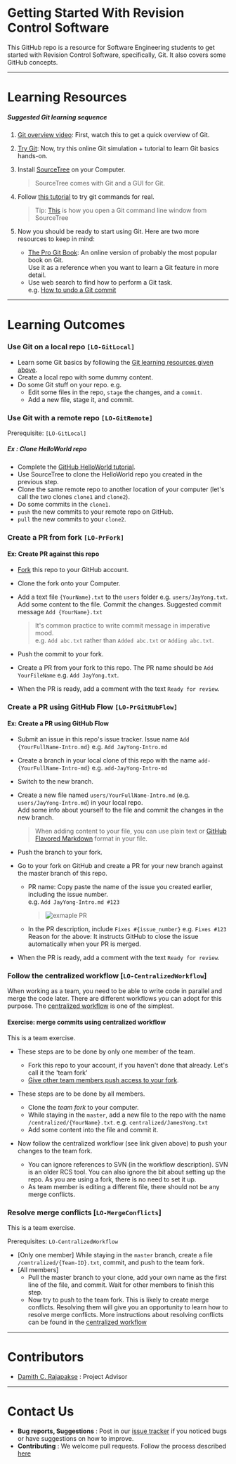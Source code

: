 # Getting Started With Revision Control Software

This GitHub repo is a resource for Software Engineering students to get started with Revision Control Software,
specifically, Git. It also covers some GitHub concepts.

-----------------------------------------------------------------------------------------------------
# Learning Resources

##### Suggested Git learning sequence

1. [Git overview video](http://www.youtube.com/watch?v=v40b3ExbM0c): 
   First, watch this to get a quick overview of Git.  
2. [Try Git](https://try.github.io): Now, try this online Git simulation + tutorial 
   to learn Git basics hands-on.
3. Install [SourceTree](https://www.sourcetreeapp.com/) on your Computer.

   > SourceTree comes with Git and a GUI for Git.
4. Follow [this tutorial](https://www.atlassian.com/git/tutorials/setting-up-a-repository) to try git commands
   for real.

   > Tip: [This](https://confluence.atlassian.com/sourcetreekb/using-terminal-in-sourcetree-781398580.html)
   is how you open a Git command line window from SourceTree
5. Now you should be ready to start using Git. Here are two more resources to keep in mind:
   * [The Pro Git Book](http://git-scm.com/book): An online version of probably the
     most popular book on Git.<br>
     Use it as a reference when you want to learn a Git feature in more detail.
   * Use web search to find how to perform a Git task.<br>
     e.g. [How to undo a Git commit](https://git-scm.com/book/en/v2/Git-Basics-Undoing-Things)

-----------------------------------------------------------------------------------------------------
# Learning Outcomes

### Use Git on a local repo `[LO-GitLocal]`

* Learn some Git basics by following the [Git learning resources given above](#learning-resources).
* Create a local repo with some dummy content.
* Do some Git stuff on your repo. e.g. 
  * Edit some files in the repo, `stage` the changes, and a `commit`.
  * Add a new file, stage it, and commit.  


### Use Git with a remote repo `[LO-GitRemote]`

Prerequisite: `[LO-GitLocal]`

##### Ex : Clone HelloWorld repo

* Complete the [GitHub HelloWorld tutorial](https://guides.github.com/activities/hello-world/).
* Use SourceTree to clone the HelloWorld repo you created in the previous step.
* Clone the same remote repo to another location of your computer 
  (let's call the two clones `clone1` and `clone2`).
* Do some commits in the `clone1`.  
* `push` the new commits to your remote repo on GitHub.
* `pull` the new commits to your `clone2`.

### Create a PR from fork `[LO-PrFork]`

#### Ex: Create PR against this repo

* [Fork](https://help.github.com/articles/fork-a-repo/) this repo to your GitHub account.
* Clone the fork onto your Computer.
* Add a text file `{YourName}.txt` to the `users` folder e.g. `users/JayYong.txt`. Add some content to the file. 
  Commit the changes. Suggested commit message `Add {YourName}.txt` 
  
  >It's common practice to write commit message in imperative mood.<br>
  e.g. `Add abc.txt` rather than `Added abc.txt` or `Adding abc.txt`.
* Push the commit to your fork.
* Create a PR from your fork to this repo. The PR name should be `Add YourFileName` e.g. `Add JayYong.txt`.
* When the PR is ready, add a comment with the text `Ready for review`.

### Create a PR using GitHub Flow `[LO-PrGitHubFlow]`

#### Ex: Create a PR using GitHub Flow

* Submit an issue in this repo's issue tracker. Issue name `Add {YourFullName-Intro.md}` 
  e.g. `Add JayYong-Intro.md`
* Create a branch in your local clone of this repo with the name `add-{YourFullName-Intro-md}` 
  e.g. `add-JayYong-Intro-md`
* Switch to the new branch.
* Create a new file named `users/YourFullName-Intro.md` (e.g. `users/JayYong-Intro.md`) in your local repo.<br>
  Add some info about yourself to the file and commit the changes in the new branch.

  > When adding content to your file, you can use plain text or 
  [GitHub Flavored Markdown](https://guides.github.com/features/mastering-markdown/) format in your file.
  
* Push the branch to your fork.
* Go to your fork on GitHub and create a PR for your new branch against the master branch of this repo.
  * PR name: Copy paste the name of the issue you created earlier, including the issue number. <br>
    e.g. `Add JayYong-Intro.md #123`

    > ![exmaple PR](/images/PrGithubFlow.png)
    
  * In the PR description, include `Fixes #{issue_number}` e.g. `Fixes #123`<br>
    Reason for the above: It instructs GitHub to close the issue automatically when your PR is merged.
* When the PR is ready, add a comment with the text `Ready for review`.

### Follow the centralized workflow [`LO-CentralizedWorkflow`]

When working as a team, you need to be able to write code in parallel and merge the code later.
 There are different workflows you can adopt for this purpose.
 The [centralized workflow](https://www.atlassian.com/git/tutorials/comparing-workflows/centralized-workflow)
 is one of the simplest.

#### Exercise: merge commits using centralized workflow

This is a team exercise.

* These steps are to be done by only one member of the team.
  * Fork this repo to your account, if you haven't done that already. Let's call it the 'team fork'
  * [Give other team members push access to your fork](https://help.github.com/articles/inviting-collaborators-to-a-personal-repository/).

* These steps are to be done by all members.
  * Clone the *team fork* to your computer.
  * While staying in the `master`, add a new file to the repo with the name
  `/centralized/{YourName}.txt`. e.g. `centralized/JamesYong.txt`
  * Add some content into the file and commit it.

* Now follow the centralized workflow (see link given above) to push your changes to the
  team fork.
  * You can ignore references to SVN (in the workflow description). SVN is an older RCS tool.
    You can also ignore the bit about setting up the repo. As you are using a fork, there is no need to set it up.
  * As team member is editing a different file, there should not be any merge conflicts.

### Resolve merge conflicts [`LO-MergeConflicts`]

This is a team exercise.

Prerequisites: `LO-CentralizedWorkflow`

* [Only one member] While staying in the `master` branch,
  create a file `/centralized/{Team-ID}.txt`, commit, and push to the team fork.
* [All members] 
  * Pull the master branch to your clone, add your own name as the first line of the file,
    and commit. Wait for other members to finish this step.
  * Now try to push to the team fork. This is likely to create merge conflicts. Resolving them will give you an opportunity
    to learn how to resolve merge conflicts. More instructions about resolving conflicts
    can be found in the [centralized workflow](https://www.atlassian.com/git/tutorials/comparing-workflows/centralized-workflow)


-----------------------------------------------------------------------------------------------------
# Contributors

* [Damith C. Rajapakse](http://www.comp.nus.edu.sg/~damithch) : Project Advisor

-----------------------------------------------------------------------------------------------------
# Contact Us

* **Bug reports, Suggestions** : Post in our [issue tracker](https://github.com/se-edu/rcs/issues)
  if you noticed bugs or have suggestions on how to improve.
* **Contributing** : We welcome pull requests. Follow the process described [here](https://github.com/oss-generic/process)

